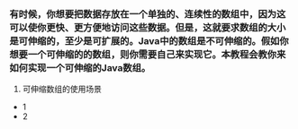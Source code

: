 ### 有时候，你想要把数据存放在一个单独的、连续性的数组中，因为这可以使你更快、更方便地访问这些数据。但是，这就要求数组的大小是可伸缩的，至少是可扩展的。Java中的数组是不可伸缩的。假如你想要一个可伸缩的的数组，则你需要自己来实现它。本教程会教你来如何实现一个可伸缩的Java数组。

1.  可伸缩数组的使用场景
  * 1
  * 2
